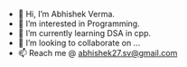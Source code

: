 - 👋 Hi, I’m Abhishek Verma.
- 👀 I’m interested in Programming.
- 🌱 I’m currently learning DSA in cpp.
- 💞️ I’m looking to collaborate on ...
- 📫 Reach me @ abhishek27.sv@gmail.com

<!---
abhishekverma27/abhishekverma27 is a ✨ special ✨ repository because its `README.md` (this file) appears on your GitHub profile.
You can click the Preview link to take a look at your changes.
--->
